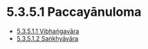 # 5.3.5.1 Paccayānuloma

* [5.3.5.1.1 Vibhaṅgavāra](5.3.5.1/5.3.5.1.1.md)
* [5.3.5.1.2 Saṅkhyāvāra](5.3.5.1/5.3.5.1.2.md)
